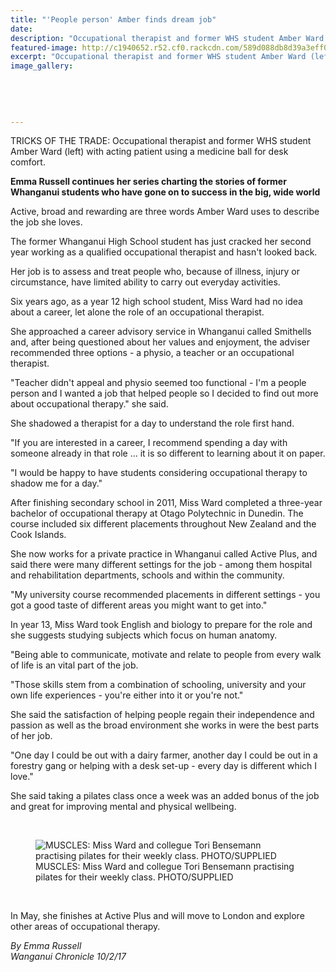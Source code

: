 ```yaml
---
title: "'People person' Amber finds dream job"
date: 
description: "Occupational therapist and former WHS student Amber Ward (left) with acting patient using a medicine ball for desk comfort..."
featured-image: http://c1940652.r52.cf0.rackcdn.com/589d088db8d39a3eff0028f7/Amber-Ward-ex-occupational-therapist-10-feb-2017.jpg
excerpt: "Occupational therapist and former WHS student Amber Ward (left) with acting patient using a medicine ball for desk comfort."
image_gallery:
    
    
    
    
    
---
```


<p><span>TRICKS OF THE TRADE: Occupational therapist and former WHS student Amber Ward (left) with acting patient using a medicine ball for desk comfort.</span></p>
<p><strong>Emma Russell continues her series charting the stories of former Whanganui students who have gone on to success in the big, wide world</strong></p>
<p>Active, broad and rewarding are three words Amber Ward uses to describe the job she loves.</p>
<p>The former Whanganui High School student has just cracked her second year working as a qualified occupational therapist and hasn't looked back.</p>
<p>Her job is to assess and treat people who, because of illness, injury or circumstance, have limited ability to carry out everyday activities.</p>
<p>Six years ago, as a year 12 high school student, Miss Ward had no idea about a career, let alone the role of an occupational therapist.</p>
<p>She approached a career advisory service in Whanganui called Smithells and, after being questioned about her values and enjoyment, the adviser recommended three options - a physio, a teacher or an occupational therapist.</p>
<p>"Teacher didn't appeal and physio seemed too functional - I'm a people person and I wanted a job that helped people so I decided to find out more about occupational therapy." she said.</p>
<p>She shadowed a therapist for a day to understand the role first hand.</p>
<p>"If you are interested in a career, I recommend spending a day with someone already in that role ... it is so different to learning about it on paper.</p>
<p>"I would be happy to have students considering occupational therapy to shadow me for a day."</p>
<p>After finishing secondary school in 2011, Miss Ward completed a three-year bachelor of occupational therapy at Otago Polytechnic in Dunedin. The course included six different placements throughout New Zealand and the Cook Islands.</p>
<p>She now works for a private practice in Whanganui called Active Plus, and said there were many different settings for the job - among them hospital and rehabilitation departments, schools and within the community.</p>
<p>"My university course recommended placements in different settings - you got a good taste of different areas you might want to get into."</p>
<p>In year 13, Miss Ward took English and biology to prepare for the role and she suggests studying subjects which focus on human anatomy.</p>
<p>"Being able to communicate, motivate and relate to people from every walk of life is an vital part of the job.</p>
<p>"Those skills stem from a combination of schooling, university and your own life experiences - you're either into it or you're not."</p>
<p>She said the satisfaction of helping people regain their independence and passion as well as the broad environment she works in were the best parts of her job.</p>
<p>"One day I could be out with a dairy farmer, another day I could be out in a forestry gang or helping with a desk set-up - every day is different which I love."</p>
<p>She said taking a pilates class once a week was an added bonus of the job and great for improving mental and physical wellbeing.</p>
<p>&nbsp;</p>
<figure><img src="http://media.nzherald.co.nz/webcontent/image/jpg/20176/SCCZEN_3N4A4233_620x310.jpg" alt="MUSCLES: Miss Ward and collegue Tori Bensemann practising pilates for their weekly class.
PHOTO/SUPPLIED" /><figcaption>MUSCLES: Miss Ward and collegue Tori Bensemann practising pilates for their weekly class. PHOTO/SUPPLIED</figcaption></figure>
<p>&nbsp;</p>
<p>In May, she finishes at Active Plus and will move to London and explore other areas of occupational therapy.</p>
<div class="detailsLarge articleEmailLink">
<p class="writtenBy"><em>By Emma Russell</em><br /><em>Wanganui Chronicle 10/2/17&nbsp;</em></p>
</div>

